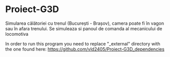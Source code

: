 # Proiect-G3D
Simularea călătoriei cu trenul (București - Brașov), camera poate fi în vagon sau în afara trenului. Se simuleaza si panoul de comanda al mecanicului de locomotiva

In order to run this program you need to replace "_external" directory with the one found here:
https://github.com/vld2405/Proiect-G3D_dependencies
